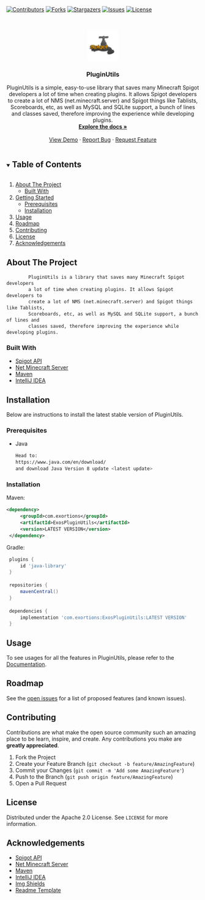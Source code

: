 <!-- PROJECT SHIELDS -->
<!--
*** I'm using markdown "reference style" links for readability.
*** Reference links are enclosed in brackets [ ] instead of parentheses ( ).
*** See the bottom of this document for the declaration of the reference variables
*** for contributors-url, forks-url, etc. This is an optional, concise syntax you may use.
*** https://www.markdownguide.org/basic-syntax/#reference-style-links
-->
[![Contributors][contributors-shield]][contributors-url]
[![Forks][forks-shield]][forks-url]
[![Stargazers][stars-shield]][stars-url]
[![Issues][issues-shield]][issues-url]
[![License][license-shield]][license-url]


<!-- PROJECT LOGO -->
<br />
<p align="center">
  <a href="https://github.com/Exortions/PluginUtils">
    <img src="images/logo.png" alt="Logo" width="80" height="80">
  </a>

<h3 align="center">PluginUtils</h3>

  <p align="center">
    PluginUtils is a simple, easy-to-use
            library that saves many Minecraft Spigot developers a lot of time when creating
            plugins. It allows Spigot developers to create a lot of NMS
            (net.minecraft.server) and Spigot things like Tablists, Scoreboards, etc, as well as MySQL and SQLite support,
            a bunch of lines and classes saved, therefore improving the experience while
            developing plugins.
    <br />
    <a href="https://github.com/Exortions/PluginUtils"><strong>Explore the docs »</strong></a>
    <br />
    <br />
    <a href="https://github.com/Exortions/PluginUtils">View Demo</a>
    ·
    <a href="https://github.com/Exortions/PluginUtils/issues">Report Bug</a>
    ·
    <a href="https://github.com/Exortions/PluginUtils/issues">Request Feature</a>
  </p>




<!-- TABLE OF CONTENTS -->
<details open="open">
  <summary><h2 style="display: inline-block">Table of Contents</h2></summary>
  <ol>
    <li>
      <a href="#about-the-project">About The Project</a>
      <ul>
        <li><a href="#built-with">Built With</a></li>
      </ul>
    </li>
    <li>
      <a href="#getting-started">Getting Started</a>
      <ul>
        <li><a href="#prerequisites">Prerequisites</a></li>
        <li><a href="#installation">Installation</a></li>
      </ul>
    </li>
    <li><a href="#usage">Usage</a></li>
    <li><a href="#roadmap">Roadmap</a></li>
    <li><a href="#contributing">Contributing</a></li>
    <li><a href="#license">License</a></li>
    <li><a href="#acknowledgements">Acknowledgements</a></li>
  </ol>
</details>



<!-- ABOUT THE PROJECT -->
## About The Project

            PluginUtils is a library that saves many Minecraft Spigot developers 
            a lot of time when creating plugins. It allows Spigot developers to 
            create a lot of NMS (net.minecraft.server) and Spigot things like Tablists,
            Scoreboards, etc, as well as MySQL and SQLite support, a bunch of lines and
            classes saved, therefore improving the experience while developing plugins.


### Built With

* [Spigot API](https://www.spigotmc.org/wiki/spigot-maven/)
* [Net Minecraft Server](https://www.minecraft.net/)
* [Maven](https://maven.apache.org/)
* [IntelliJ IDEA](https://www.jetbrains.com/idea/download/)

<!-- GETTING STARTED -->
## Installation

Below are instructions to install the latest stable version of PluginUtils.

### Prerequisites
* Java
  ```sh
  Head to:
  https://www.java.com/en/download/
  and download Java Version 8 update <latest update>
  ```

### Installation

Maven:
   ```XML
   <dependency>
        <groupId>com.exortions</groupId>
        <artifactId>ExosPluginUtils</artifactId>
        <version>LATEST VERSION</version>
    </dependency>
   ```

Gradle:
   ```GROOVY
    plugins {
        id 'java-library'
    }
    
    repositories {
        mavenCentral()
    }
    
    dependencies {
        implementation 'com.exortions:ExosPluginUtils:LATEST VERSION'
    }
   ```



<!-- USAGE EXAMPLES -->

## Usage

To see usages for all the features in PluginUtils, please refer to the [Documentation](https://example.com).



<!-- ROADMAP -->
## Roadmap
See the [open issues](https://github.com/Exortions/PluginUtils/issues) for a list of proposed features (and known issues).

<!-- CONTRIBUTING -->
## Contributing

Contributions are what make the open source community such an amazing place to be learn, inspire, and create. Any contributions you make are **greatly appreciated**.

1. Fork the Project
2. Create your Feature Branch (`git checkout -b feature/AmazingFeature`)
3. Commit your Changes (`git commit -m 'Add some AmazingFeature'`)
4. Push to the Branch (`git push origin feature/AmazingFeature`)
5. Open a Pull Request



<!-- LICENSE -->
## License

Distributed under the Apache 2.0 License. See `LICENSE` for more information.

<!-- ACKNOWLEDGEMENTS -->
## Acknowledgements

* [Spigot API](https://www.spigotmc.org/wiki/spigot-maven/)
* [Net Minecraft Server](https://www.minecraft.net/)
* [Maven](https://maven.apache.org/)
* [IntelliJ IDEA](https://www.jetbrains.com/idea/download/)
* [Img Shields](https://shields.io)
* [Readme Template](https://github.com/othneildrew/Best-README-Template)

<!-- MARKDOWN LINKS & IMAGES -->
<!-- https://www.markdownguide.org/basic-syntax/#reference-style-links -->
[contributors-shield]: https://img.shields.io/github/contributors/Exortions/PluginUtils.svg?style=for-the-badge
[contributors-url]: https://github.com/Exortions/PluginUtils/graphs/contributors
[forks-shield]: https://img.shields.io/github/forks/Exortions/PluginUtils.svg?style=for-the-badge
[forks-url]: https://github.com/Exortions/PluginUtils/network/members
[stars-shield]: https://img.shields.io/github/stars/Exortions/PluginUtils.svg?style=for-the-badge
[stars-url]: https://github.com/Exortions/PluginUtils/stargazers
[issues-shield]: https://img.shields.io/github/issues/Exortions/PluginUtils.svg?style=for-the-badge
[issues-url]: https://github.com/Exortions/PluginUtils/issues
[license-shield]: https://img.shields.io/github/license/Exortions/PluginUtils.svg?style=for-the-badge
[license-url]: https://github.com/Exortions/PluginUtils/blob/master/LICENSE.txt
